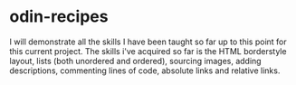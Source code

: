 # odin-recipes

I will demonstrate all the skills I have been taught so far up to this point for this current project.
The skills i've acquired so far is the HTML borderstyle layout, lists (both unordered and ordered), sourcing images, adding descriptions, commenting lines of code, absolute links and relative links. 
